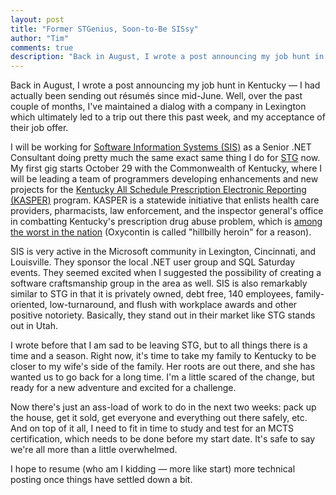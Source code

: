 ```yaml
--- 
layout: post
title: "Former STGenius, Soon-to-Be SISsy"
author: "Tim"
comments: true
description: "Back in August, I wrote a post announcing my job hunt in Kentucky &mdash; I had actually been sending out r&eacute;sum&eacute;s since mid-June. Well, over the past couple of months, I've maintained a dialog with a company in Lexington which..."
---
```


Back in August, I wrote a post announcing my job hunt in Kentucky &mdash; I had actually been sending out r&eacute;sum&eacute;s since mid-June. Well, over the past couple of months, I've maintained a dialog with a company in Lexington which ultimately led to a trip out there this past week, and my acceptance of their job offer.

I will be working for [Software Information Systems (SIS)][1] as a Senior .NET Consultant doing pretty much the same exact same thing I do for [STG][2] now. My first gig starts October 29 with the Commonwealth of Kentucky, where I will be leading a team of programmers developing enhancements and new projects for the [Kentucky All Schedule Prescription Electronic Reporting (KASPER)][3] program. KASPER is a statewide initiative that enlists health care providers, pharmacists, law enforcement, and the inspector general's office in combatting Kentucky's prescription drug abuse problem, which is [among the worst in the nation][4] (Oxycontin is called &quot;hillbilly heroin&quot; for a reason).

SIS is very active in the Microsoft community in Lexington, Cincinnati, and Louisville. They sponsor the local .NET user group and SQL Saturday events. They seemed excited when I suggested the possibility of creating a software craftsmanship group in the area as well. SIS is also remarkably similar to STG in that it is privately owned, debt free, 140 employees, family-oriented, low-turnaround, and flush with workplace awards and other positive notoriety. Basically, they stand out in their market like STG stands out in Utah.

I wrote before that I am sad to be leaving STG, but to all things there is a time and a season. Right now, it's time to take my family to Kentucky to be closer to my wife's side of the family. Her roots are out there, and she has wanted us to go back for a long time. I'm a little scared of the change, but ready for a new adventure and excited for a challenge.

Now there's just an ass-load of work to do in the next two weeks: pack up the house, get it sold, get everyone and everything out there safely, etc. And on top of it all, I need to fit in time to study and test for an MCTS certification, which needs to be done before my start date. It's safe to say we're all more than a little overwhelmed.

I hope to resume (who am I kidding &mdash; more like start) more technical posting once things have settled down a bit.

[1]: http://www.thinksis.com/about-sis-it-technology-solutions
[2]: http://www.stgconsulting.com
[3]: http://www.chfs.ky.gov/os/oig/KASPER.htm
[4]: http://www.courier-journal.com/article/20120921/NEWS01/309210088/Kentucky-part-prescription-drug-abuse-initiative
